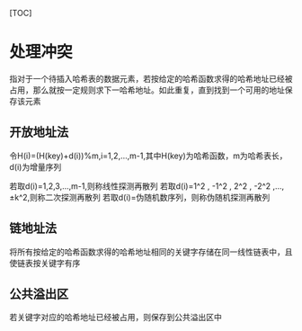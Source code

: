 [TOC]

# 处理冲突

指对于一个待插入哈希表的数据元素，若按给定的哈希函数求得的哈希地址已经被占用，那么就按一定规则求下一哈希地址。如此重复，直到找到一个可用的地址保存该元素

## 开放地址法

令H(i)=(H(key)+d(i))%m,i=1,2,...,m-1,其中H(key)为哈希函数，m为哈希表长，d(i)为增量序列

若取d(i)=1,2,3,...,m-1,则称线性探测再散列
若取d(i)=1^2 , -1^2 , 2^2 , -2^2 ,..., ±k^2,则称二次探测再散列
若取d(i)=伪随机数序列，则称伪随机探测再散列


## 链地址法

将所有按给定的哈希函数求得的哈希地址相同的关键字存储在同一线性链表中，且使链表按关键字有序

## 公共溢出区

若关键字对应的哈希地址已经被占用，则保存到公共溢出区中